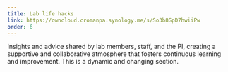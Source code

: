 ```yaml
---
title: Lab life hacks
link: https://owncloud.cromanpa.synology.me/s/So3b8GpD7hwiiPw
order: 6
---
```


Insights and advice shared by lab members, staff, and the PI, creating a supportive and collaborative atmosphere that fosters continuous learning and improvement. This is a dynamic and changing section.
